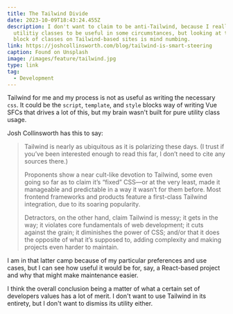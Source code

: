 ```yaml
---
title: The Tailwind Divide
date: 2023-10-09T18:43:24.455Z
description: I don't want to claim to be anti-Tailwind, because I really do find
  utilitiy classes to be useful in some circumstances, but looking at the giant
  block of classes on Tailwind-based sites is mind numbing.
link: https://joshcollinsworth.com/blog/tailwind-is-smart-steering
caption: Found on Unsplash
image: /images/feature/tailwind.jpg
type: link
tag:
  - Development
---
```

Tailwind for me and my process is not as useful as writing the necessary `css`. It could be the `script`, `template`, and `style` blocks way of writing Vue SFCs that drives a lot of this, but my brain wasn't built for pure utility class usage.

Josh Collinsworth has this to say: 

> Tailwind is nearly as ubiquitous as it is polarizing these days. (I trust if you’ve been interested enough to read this far, I don’t need to cite any sources there.)
>
> Proponents show a near cult-like devotion to Tailwind, some even going so far as to claim it’s “fixed” CSS—or at the very least, made it manageable and predictable in a way it wasn’t for them before. Most frontend frameworks and products feature a first-class Tailwind integration, due to its soaring popularity.
>
> Detractors, on the other hand, claim Tailwind is messy; it gets in the way; it violates core fundamentals of web development; it cuts against the grain; it diminishes the power of CSS; and/or that it does the opposite of what it’s supposed to, adding complexity and making projects even harder to maintain.

I am in that latter camp because of my particular preferences and use cases, but I can see how useful it would be for, say, a React-based project and why that might make maintenance easier.

I think the overall conclusion being a matter of what a certain set of developers values has a lot of merit. I don't want to use Tailwind in its entirety, but I don't want to dismiss its utility either.
